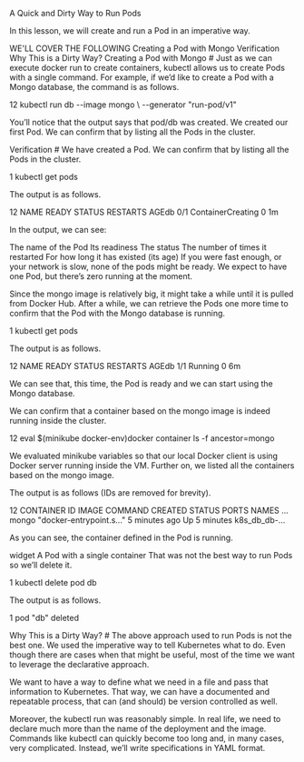 A Quick and Dirty Way to Run Pods

In this lesson, we will create and run a Pod in an imperative way.

WE'LL COVER THE FOLLOWING
Creating a Pod with Mongo
Verification
Why This is a Dirty Way?
Creating a Pod with Mongo #
Just as we can execute docker run to create containers, kubectl allows us to create Pods with a single command. For example, if we’d like to create a Pod with a Mongo database, the command is as follows.

12
kubectl run db --image mongo \    --generator "run-pod/v1"


You’ll notice that the output says that pod/db was created. We created our first Pod. We can confirm that by listing all the Pods in the cluster.

Verification #
We have created a Pod. We can confirm that by listing all the Pods in the cluster.

1
kubectl get pods


The output is as follows.

12
NAME   READY   STATUS              RESTARTS  AGEdb     0/1     ContainerCreating   0         1m


In the output, we can see:

The name of the Pod
Its readiness
The status
The number of times it restarted
For how long it has existed (its age)
If you were fast enough, or your network is slow, none of the pods might be ready. We expect to have one Pod, but there’s zero running at the moment.

Since the mongo image is relatively big, it might take a while until it is pulled from Docker Hub. After a while, we can retrieve the Pods one more time to confirm that the Pod with the Mongo database is running.

1
kubectl get pods


The output is as follows.

12
NAME   READY   STATUS    RESTARTS  AGEdb     1/1     Running   0         6m


We can see that, this time, the Pod is ready and we can start using the Mongo database.

We can confirm that a container based on the mongo image is indeed running inside the cluster.

12
eval $(minikube docker-env)docker container ls -f ancestor=mongo


We evaluated minikube variables so that our local Docker client is using Docker server running inside the VM. Further on, we listed all the containers based on the mongo image.

The output is as follows (IDs are removed for brevity).

12
CONTAINER ID IMAGE COMMAND                CREATED       STATUS       PORTS NAMES   ...       mongo "docker-entrypoint.s…" 5 minutes ago Up 5 minutes       k8s_db_db-...


As you can see, the container defined in the Pod is running.

widget
A Pod with a single container
That was not the best way to run Pods so we’ll delete it.

1
kubectl delete pod db


The output is as follows.

1
pod "db" deleted


Why This is a Dirty Way? #
The above approach used to run Pods is not the best one. We used the imperative way to tell Kubernetes what to do. Even though there are cases when that might be useful, most of the time we want to leverage the declarative approach.

We want to have a way to define what we need in a file and pass that information to Kubernetes. That way, we can have a documented and repeatable process, that can (and should) be version controlled as well.

Moreover, the kubectl run was reasonably simple. In real life, we need to declare much more than the name of the deployment and the image. Commands like kubectl can quickly become too long and, in many cases, very complicated. Instead, we’ll write specifications in YAML format.

